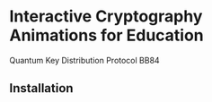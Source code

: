 # Interactive Cryptography Animations for Education
Quantum Key Distribution Protocol BB84

## Installation


